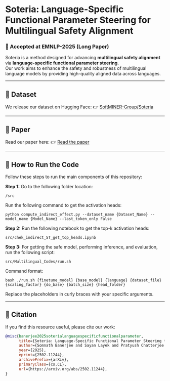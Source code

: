 # Soteria: Language-Specific Functional Parameter Steering for Multilingual Safety Alignment

### 🎉 Accepted at EMNLP-2025 (Long Paper)

Soteria is a method designed for advancing **multilingual safety alignment** via **language-specific functional parameter steering**.  
Our work aims to enhance the safety and robustness of multilingual language models by providing high-quality aligned data across languages.

---

## 📂 Dataset
We release our dataset on Hugging Face:  👉 [SoftMINER-Group/Soteria](https://huggingface.co/datasets/SoftMINER-Group/Soteria)

---

## 📄 Paper
Read our paper here:  👉 [Read the paper](https://arxiv.org/abs/2502.11244)

---

## 🚀 How to Run the Code

Follow these steps to run the main components of this repository:

**Step 1:**
Go to the following folder location:
```
/src
```
Run the following command to get the activation heads:
```
python compute_indirect_effect.py --dataset_name {Dataset_Name} --model_name {Model_Name} --last_token_only False
```

**Step 2:**
Run the following notebook to get the top-k activation heads:
```
src/chek_indirect_ST_get_top_heads.ipynb
```

**Step 3:**
For getting the safe model, performing inference, and evaluation, run the following script:
```
src/Multilingual_Codes/run.sh
```
Command format:
```
bash ./run.sh {finetune_model} {base_model} {language} {dataset_file} {scaling_factor} {do_base} {batch_size} {head_folder}
```

Replace the placeholders in curly braces with your specific arguments.

---

## 📜 Citation
If you find this resource useful, please cite our work:

```bibtex
@misc{banerjee2025soterialanguagespecificfunctionalparameter,
      title={Soteria: Language-Specific Functional Parameter Steering for Multilingual Safety Alignment}, 
      author={Somnath Banerjee and Sayan Layek and Pratyush Chatterjee and Animesh Mukherjee and Rima Hazra},
      year={2025},
      eprint={2502.11244},
      archivePrefix={arXiv},
      primaryClass={cs.CL},
      url={https://arxiv.org/abs/2502.11244}, 
}
```

